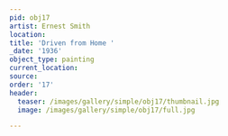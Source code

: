 ```yaml
---
pid: obj17
artist: Ernest Smith
location:
title: 'Driven from Home '
_date: '1936'
object_type: painting
current_location:
source:
order: '17'
header:
  teaser: /images/gallery/simple/obj17/thumbnail.jpg
  image: /images/gallery/simple/obj17/full.jpg

---
```

